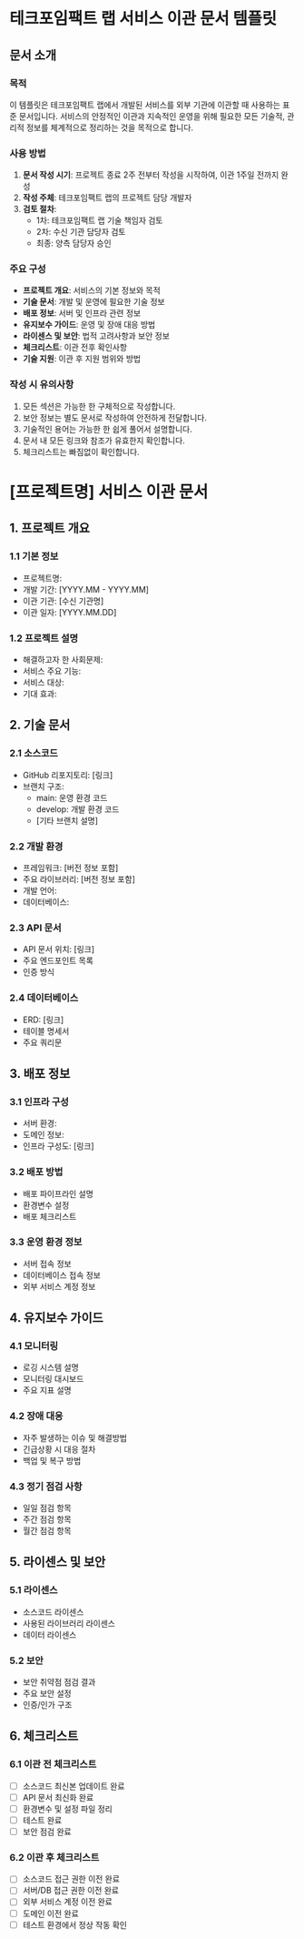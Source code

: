 # 테크포임팩트 랩 서비스 이관 문서 템플릿

## 문서 소개

### 목적
이 템플릿은 테크포임팩트 랩에서 개발된 서비스를 외부 기관에 이관할 때 사용하는 표준 문서입니다. 서비스의 안정적인 이관과 지속적인 운영을 위해 필요한 모든 기술적, 관리적 정보를 체계적으로 정리하는 것을 목적으로 합니다.

### 사용 방법
1. **문서 작성 시기**: 프로젝트 종료 2주 전부터 작성을 시작하여, 이관 1주일 전까지 완성
2. **작성 주체**: 테크포임팩트 랩의 프로젝트 담당 개발자
3. **검토 절차**: 
   - 1차: 테크포임팩트 랩 기술 책임자 검토
   - 2차: 수신 기관 담당자 검토
   - 최종: 양측 담당자 승인

### 주요 구성
- **프로젝트 개요**: 서비스의 기본 정보와 목적
- **기술 문서**: 개발 및 운영에 필요한 기술 정보
- **배포 정보**: 서버 및 인프라 관련 정보
- **유지보수 가이드**: 운영 및 장애 대응 방법
- **라이센스 및 보안**: 법적 고려사항과 보안 정보
- **체크리스트**: 이관 전후 확인사항
- **기술 지원**: 이관 후 지원 범위와 방법

### 작성 시 유의사항
1. 모든 섹션은 가능한 한 구체적으로 작성합니다.
2. 보안 정보는 별도 문서로 작성하여 안전하게 전달합니다.
3. 기술적인 용어는 가능한 한 쉽게 풀어서 설명합니다.
4. 문서 내 모든 링크와 참조가 유효한지 확인합니다.
5. 체크리스트는 빠짐없이 확인합니다.

# [프로젝트명] 서비스 이관 문서

## 1. 프로젝트 개요

### 1.1 기본 정보
- 프로젝트명: 
- 개발 기간: [YYYY.MM - YYYY.MM]
- 이관 기관: [수신 기관명]
- 이관 일자: [YYYY.MM.DD]

### 1.2 프로젝트 설명
- 해결하고자 한 사회문제:
- 서비스 주요 기능:
- 서비스 대상:
- 기대 효과:

## 2. 기술 문서

### 2.1 소스코드
- GitHub 리포지토리: [링크]
- 브랜치 구조:
  - main: 운영 환경 코드
  - develop: 개발 환경 코드
  - [기타 브랜치 설명]

### 2.2 개발 환경
- 프레임워크: [버전 정보 포함]
- 주요 라이브러리: [버전 정보 포함]
- 개발 언어:
- 데이터베이스:

### 2.3 API 문서
- API 문서 위치: [링크]
- 주요 엔드포인트 목록
- 인증 방식

### 2.4 데이터베이스
- ERD: [링크]
- 테이블 명세서
- 주요 쿼리문

## 3. 배포 정보

### 3.1 인프라 구성
- 서버 환경:
- 도메인 정보:
- 인프라 구성도: [링크]

### 3.2 배포 방법
- 배포 파이프라인 설명
- 환경변수 설정
- 배포 체크리스트

### 3.3 운영 환경 정보
- 서버 접속 정보
- 데이터베이스 접속 정보
- 외부 서비스 계정 정보

## 4. 유지보수 가이드

### 4.1 모니터링
- 로깅 시스템 설명
- 모니터링 대시보드
- 주요 지표 설명

### 4.2 장애 대응
- 자주 발생하는 이슈 및 해결방법
- 긴급상황 시 대응 절차
- 백업 및 복구 방법

### 4.3 정기 점검 사항
- 일일 점검 항목
- 주간 점검 항목
- 월간 점검 항목

## 5. 라이센스 및 보안

### 5.1 라이센스
- 소스코드 라이센스
- 사용된 라이브러리 라이센스
- 데이터 라이센스

### 5.2 보안
- 보안 취약점 점검 결과
- 주요 보안 설정
- 인증/인가 구조

## 6. 체크리스트

### 6.1 이관 전 체크리스트
- [ ] 소스코드 최신본 업데이트 완료
- [ ] API 문서 최신화 완료
- [ ] 환경변수 및 설정 파일 정리
- [ ] 테스트 완료
- [ ] 보안 점검 완료

### 6.2 이관 후 체크리스트
- [ ] 소스코드 접근 권한 이전 완료
- [ ] 서버/DB 접근 권한 이전 완료
- [ ] 외부 서비스 계정 이전 완료
- [ ] 도메인 이전 완료
- [ ] 테스트 환경에서 정상 작동 확인

